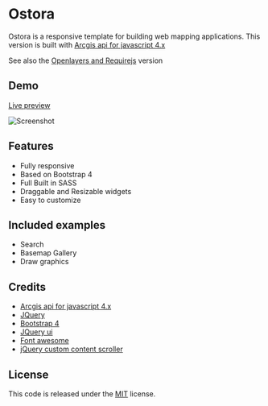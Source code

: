 # Ostora
Ostora is a responsive template for building web mapping applications. This version is built with [Arcgis api for javascript 4.x](https://developers.arcgis.com/javascript/)

See also the [Openlayers and Requirejs](https://github.com/azouaoui-med/ostora-ol-reqjs) version

## Demo
[Live preview](https://azouaoui-med.github.io/ostora-jsapi4/)

![Screenshot](https://user-images.githubusercontent.com/25878302/36319308-c8e40446-1342-11e8-9639-4be1d8c1539f.PNG)

## Features
*   Fully responsive
*   Based on Bootstrap 4
*   Full Built in SASS
*   Draggable and Resizable widgets
*   Easy to customize

## Included examples
*   Search
*   Basemap Gallery
*   Draw graphics

## Credits
*   [Arcgis api for javascript 4.x](https://developers.arcgis.com/javascript/)
*   [JQuery](http://jquery.com/)
*   [Bootstrap 4](https://getbootstrap.com/)
*   [JQuery ui](http://jqueryui.com)
*   [Font awesome](https://fontawesome.com/)
*   [jQuery custom content scroller](http://manos.malihu.gr/jquery-custom-content-scroller/)

## License
This code is released under the [MIT](https://github.com/azouaoui-med/ostora-jsapi4/blob/gh-pages/LICENSE) license.